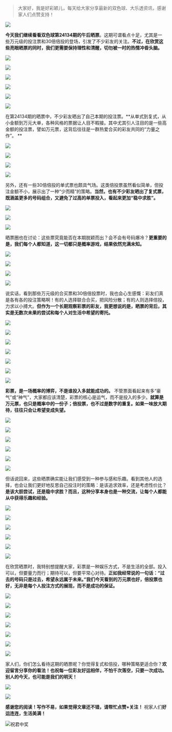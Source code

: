 > 大家好，我是好彩颖儿，每天给大家分享最新的双色球、大乐透资讯，感谢家人们点赞支持！

![](https://cdn.jsdelivr.net/gh/wangwenjie1314/PicCDN/2024-7-11/1720660897499-image.png)


**今天我们继续看看双色球第24134期的午后晒票**。这期可谓看点十足，尤其是一些万元级的投注票和30倍倍投的登场，引发了不少彩友的关注。**不过，在欣赏这些亮眼晒票的同时，我们更需要保持理性和清醒，切勿被一时的热情冲昏头脑。**


![](https://cdn.jsdelivr.net/gh/wangwenjie1314/PicCDN/2024-11-21/1732167715605-image.png)


![](https://cdn.jsdelivr.net/gh/wangwenjie1314/PicCDN/2024-11-21/1732167973669-image.png)


![](https://cdn.jsdelivr.net/gh/wangwenjie1314/PicCDN/2024-11-21/1732168003026-image.png)


![](https://cdn.jsdelivr.net/gh/wangwenjie1314/PicCDN/2024-11-21/1732168018338-image.png)

![](https://cdn.jsdelivr.net/gh/wangwenjie1314/PicCDN/2024-11-21/1732168012325-image.png)


![](https://cdn.jsdelivr.net/gh/wangwenjie1314/PicCDN/2024-11-21/1732168026268-image.png)


在第24134期的晒票中，不少彩友晒出了自己本期的投注票。**从单式到复式，从小金额到万元大单，各种风格的票据让人目不暇接。其中尤其引人注目的是一些高金额的投注票，譬如万元票，这背后往往是一群热爱合买的彩友共同的“力量之作”。 **

![](https://cdn.jsdelivr.net/gh/wangwenjie1314/PicCDN/2024-11-21/1732168060123-image.png)


![](https://cdn.jsdelivr.net/gh/wangwenjie1314/PicCDN/2024-11-21/1732168068972-image.png)


![](https://cdn.jsdelivr.net/gh/wangwenjie1314/PicCDN/2024-11-21/1732168035810-image.png)


![](https://cdn.jsdelivr.net/gh/wangwenjie1314/PicCDN/2024-11-21/1732168078664-image.png)


另外，还有一些30倍倍投的单式票也颇具气场。这类倍投票虽然看似简单，但投注金额不小，展示出了一种“少而精”的策略。**当然，也有不少彩友晒出了复式票，既涵盖更多的号码组合，又避免了过高的单票投入，看起来更加“稳中求胜”。**


![](https://cdn.jsdelivr.net/gh/wangwenjie1314/PicCDN/2024-11-21/1732168102205-image.png)

![](https://cdn.jsdelivr.net/gh/wangwenjie1314/PicCDN/2024-11-21/1732168095064-image.png)

![](https://cdn.jsdelivr.net/gh/wangwenjie1314/PicCDN/2024-11-21/1732168086434-image.png)


晒票圈也在讨论：这些票究竟能否在本期脱颖而出？会不会有号码爆冷？**更重要的是，我们每个人都知道，这一切都只是概率游戏，结果依然充满未知。**

![](https://cdn.jsdelivr.net/gh/wangwenjie1314/PicCDN/2024-11-21/1732168116779-image.png)

![](https://cdn.jsdelivr.net/gh/wangwenjie1314/PicCDN/2024-11-21/1732168111040-image.png)


![](https://cdn.jsdelivr.net/gh/wangwenjie1314/PicCDN/2024-11-21/1732167722860-image.png)

![](https://cdn.jsdelivr.net/gh/wangwenjie1314/PicCDN/2024-11-21/1732168125007-image.png)


说实话，看到那些万元级的合买票和30倍倍投票时，我也会心生感慨：彩友们真是各有各的投注策略啊！有的人选择联合合买，把风险分散；有的人则选择倍投，力求以小搏大。**但作为一个长期观察彩票的彩友，我更想说的是，晒票的背后，其实是无数次未果的尝试和每个人对生活中希望的寄托。**


![](https://cdn.jsdelivr.net/gh/wangwenjie1314/PicCDN/2024-11-21/1732168144692-image.png)

![](https://cdn.jsdelivr.net/gh/wangwenjie1314/PicCDN/2024-11-21/1732168139018-image.png)

![](https://cdn.jsdelivr.net/gh/wangwenjie1314/PicCDN/2024-11-21/1732168132433-image.png)


![](https://cdn.jsdelivr.net/gh/wangwenjie1314/PicCDN/2024-11-21/1732168173724-image.png)

![](https://cdn.jsdelivr.net/gh/wangwenjie1314/PicCDN/2024-11-21/1732168163424-image.png)

![](https://cdn.jsdelivr.net/gh/wangwenjie1314/PicCDN/2024-11-21/1732168158018-image.png)

![](https://cdn.jsdelivr.net/gh/wangwenjie1314/PicCDN/2024-11-21/1732168152977-image.png)


**彩票，是一场概率的博弈，不是谁投入多就能成功的。** 不管票面看起来有多“豪气”或“神气”，大家都应该清楚，彩票的核心是运气，而不是投入的多少。**就算是万元票，也只是概率中的一份子；倍投票，也不过是数字的重复。如果一味放大期待，往往只会让希望变成失望。**


![](https://cdn.jsdelivr.net/gh/wangwenjie1314/PicCDN/2024-11-21/1732168202494-image.png)

![](https://cdn.jsdelivr.net/gh/wangwenjie1314/PicCDN/2024-11-21/1732168196506-image.png)

![](https://cdn.jsdelivr.net/gh/wangwenjie1314/PicCDN/2024-11-21/1732168189312-image.png)

![](https://cdn.jsdelivr.net/gh/wangwenjie1314/PicCDN/2024-11-21/1732168181041-image.png)

![](https://cdn.jsdelivr.net/gh/wangwenjie1314/PicCDN/2024-11-21/1732168215599-image.png)

![](https://cdn.jsdelivr.net/gh/wangwenjie1314/PicCDN/2024-11-21/1732168209162-image.png)


但话说回来，这些晒票确实能让我们感受到一种参与感和乐趣。看到其他人的选择，也会让我们更好地反思自己投注时的策略：是该追求效率，还是考虑性价比？**是该大胆尝试，还是稳中求胜？而且，这种分享本身也是一种交流，让每个人都能从中获得乐趣和经验。**


![](https://cdn.jsdelivr.net/gh/wangwenjie1314/PicCDN/2024-11-21/1732168251740-image.png)

![](https://cdn.jsdelivr.net/gh/wangwenjie1314/PicCDN/2024-11-21/1732168246374-image.png)

![](https://cdn.jsdelivr.net/gh/wangwenjie1314/PicCDN/2024-11-21/1732168240846-image.png)

![](https://cdn.jsdelivr.net/gh/wangwenjie1314/PicCDN/2024-11-21/1732168234962-image.png)

![](https://cdn.jsdelivr.net/gh/wangwenjie1314/PicCDN/2024-11-21/1732168229189-image.png)

![](https://cdn.jsdelivr.net/gh/wangwenjie1314/PicCDN/2024-11-21/1732168223596-image.png)


在欣赏晒票时，我特别想提醒大家，彩票是一种娱乐方式，不是生活的全部。投入可以，但要量力而行；期待可以，但要平常心对待。**正如我经常说的一句话：“过去的号码只是过去，希望永远属于未来。”我们今天看到的万元票也好，倍投票也好，无非是每个人投注方式的展现，而不是成功的保证。**


![](https://cdn.jsdelivr.net/gh/wangwenjie1314/PicCDN/2024-11-21/1732168258874-image.png)


![](https://cdn.jsdelivr.net/gh/wangwenjie1314/PicCDN/2024-11-21/1732168266672-image.png)


![](https://cdn.jsdelivr.net/gh/wangwenjie1314/PicCDN/2024-11-21/1732168274573-image.png)

![](https://cdn.jsdelivr.net/gh/wangwenjie1314/PicCDN/2024-11-21/1732168283684-image.png)


![](https://cdn.jsdelivr.net/gh/wangwenjie1314/PicCDN/2024-11-21/1732168291748-image.png)


![](https://cdn.jsdelivr.net/gh/wangwenjie1314/PicCDN/2024-11-21/1732168298879-image.png)


![](https://cdn.jsdelivr.net/gh/wangwenjie1314/PicCDN/2024-11-21/1732168310224-image.png)

家人们，你们怎么看待这期的晒票呢？你觉得复式和倍投，哪种策略更适合你？**欢迎留言分享你的看法！也祝每一位彩友好运相伴，不怕千次落空，只要一次成功。别人的今天，也可能是我们的明天！**

![](https://cdn.jsdelivr.net/gh/wangwenjie1314/PicCDN/2024-11-21/1732168322403-image.png)


![](https://cdn.jsdelivr.net/gh/wangwenjie1314/PicCDN/2024-11-21/1732167735838-image.png)

**感谢您的阅读！写作不易，如果觉得文章还不错，请帮忙点赞+关注！** 祝家人们**好运连连，生活美满！**

![祝君中奖](https://cdn.jsdelivr.net/gh/wangwenjie1314/PicCDN/2024-9-24/1727168342639-image.png)







